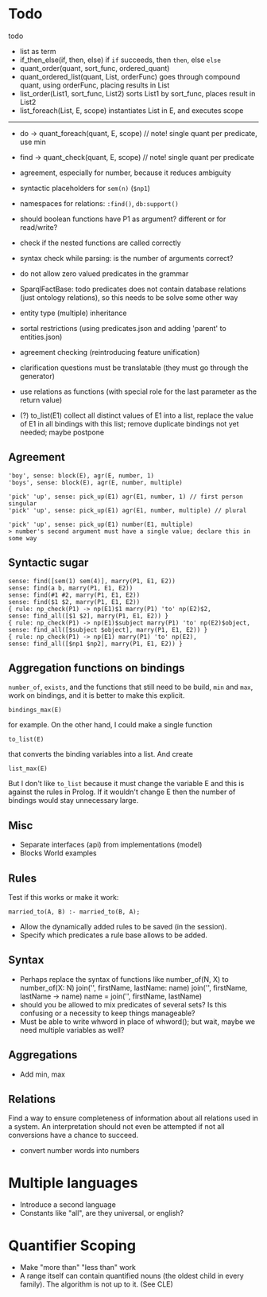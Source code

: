 # Todo

todo

* list as term 
* if_then_else(if, then, else)
    if `if` succeeds, then `then`, else `else`
* quant_order(quant, sort_func, ordered_quant)    
* quant_ordered_list(quant, List, orderFunc)
    goes through compound quant, using orderFunc, placing results in List 
* list_order(List1, sort_func, List2)
    sorts List1 by sort_func, places result in List2
* list_foreach(List, E, scope)
    instantiates List in E, and executes scope
---
* do -> quant_foreach(quant, E, scope) // note! single quant per predicate, use min      
* find -> quant_check(quant, E, scope) // note! single quant per predicate


* agreement, especially for number, because it reduces ambiguity
* syntactic placeholders for `sem(n)` (`$np1`)
* namespaces for relations: `:find()`, `db:support()`
* should boolean functions have P1 as argument? different or for read/write?
* check if the nested functions are called correctly
* syntax check while parsing: is the number of arguments correct?
* do not allow zero valued predicates in the grammar
* SparqlFactBase: todo predicates does not contain database relations (just ontology relations), so this needs to be solve some other way
* entity type (multiple) inheritance
* sortal restrictions (using predicates.json and adding 'parent' to entities.json)
* agreement checking (reintroducing feature unification)
* clarification questions must be translatable (they must go through the generator)
* use relations as functions (with special role for the last parameter as the return value)

* (?) to_list(E1)
    collect all distinct values of E1 into a list, replace the value of E1 in all bindings with this list; remove duplicate bindings
    not yet needed; maybe postpone

## Agreement

    'boy', sense: block(E), agr(E, number, 1)
    'boys', sense: block(E), agr(E, number, multiple)
    
    'pick' 'up', sense: pick_up(E1) agr(E1, number, 1) // first person singular
    'pick' 'up', sense: pick_up(E1) agr(E1, number, multiple) // plural
    
    'pick' 'up', sense: pick_up(E1) number(E1, multiple)
    > number's second argument must have a single value; declare this in some way

## Syntactic sugar

    sense: find([sem(1) sem(4)], marry(P1, E1, E2))
    sense: find(a b, marry(P1, E1, E2))
    sense: find(#1 #2, marry(P1, E1, E2))
    sense: find($1 $2, marry(P1, E1, E2))
    { rule: np_check(P1) -> np(E1)$1 marry(P1) 'to' np(E2)$2,                    sense: find_all([$1 $2], marry(P1, E1, E2)) }
    { rule: np_check(P1) -> np(E1)$subject marry(P1) 'to' np(E2)$object,         sense: find_all([$subject $object], marry(P1, E1, E2)) }
    { rule: np_check(P1) -> np(E1) marry(P1) 'to' np(E2),                        sense: find_all([$np1 $np2], marry(P1, E1, E2)) }

## Aggregation functions on bindings

`number_of`, `exists`, and the functions that still need to be build, `min` and `max`, work on bindings, and it is better to make this explicit.

    bindings_max(E)
    
for example. On the other hand, I could make a single function

    to_list(E)
    
that converts the binding variables into a list. And create

    list_max(E)
    
But I don't like `to_list` because it must change the variable E and this is against the rules in Prolog. If it wouldn't change E then the number of bindings would stay unnecessary large.            

## Misc

* Separate interfaces (api) from implementations (model)
* Blocks World examples

## Rules

Test if this works or make it work:

    married_to(A, B) :- married_to(B, A);
    
* Allow the dynamically added rules to be saved (in the session).
* Specify which predicates a rule base allows to be added.    

## Syntax

- Perhaps replace the syntax of functions like number_of(N, X) to
    number_of(X: N)
    join('', firstName, lastName: name)
    join('', firstName, lastName -> name)
    name = join('', firstName, lastName)
- should you be allowed to mix predicates of several sets? Is this confusing or a necessity to keep things manageable?
- Must be able to write whword in place of whword(); but wait, maybe we need multiple variables as well?

## Aggregations

- Add min, max

## Relations

Find a way to ensure completeness of information about all relations used in a system. An interpretation should not even be attempted if not all conversions have a chance to succeed.

* convert number words into numbers

# Multiple languages

- Introduce a second language
- Constants like "all", are they universal, or english?

# Quantifier Scoping

- Make "more than" "less than" work
- A range itself can contain quantified nouns (the oldest child in every family). The algorithm is not up to it. (See CLE)
